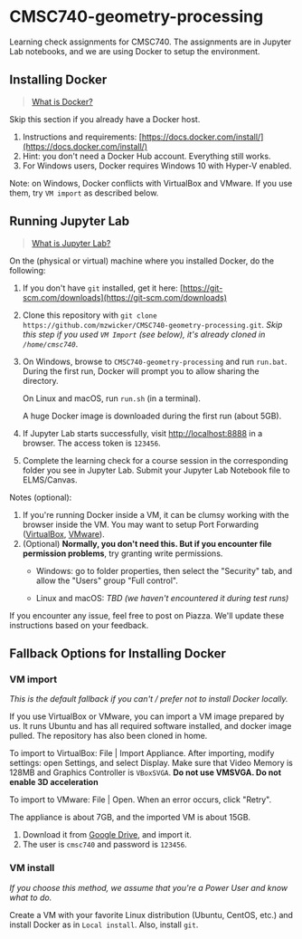 # CMSC740-geometry-processing

Learning check assignments for CMSC740. The assignments are in Jupyter Lab notebooks, and we are using Docker to setup the environment.

## Installing Docker

> [What is Docker?](https://docs.docker.com/engine/docker-overview/)

Skip this section if you already have a Docker host.

1. Instructions and requirements: [https://docs.docker.com/install/](https://docs.docker.com/install/)
2. Hint: you don't need a Docker Hub account. Everything still works.
3. For Windows users, Docker requires Windows 10 with Hyper-V enabled. 

Note: on Windows, Docker conflicts with VirtualBox and VMware. If you use them, try `VM import` as described below.

## Running Jupyter Lab

> [What is Jupyter Lab?](https://jupyterlab.readthedocs.io/en/stable/)

On the (physical or virtual) machine where you installed Docker, do the following:

1. If you don't have `git` installed, get it here: [https://git-scm.com/downloads](https://git-scm.com/downloads)
2. Clone this repository with `git clone https://github.com/mzwicker/CMSC740-geometry-processing.git`. *Skip this step if you used `VM Import` (see below), it's already cloned in `/home/cmsc740`*.
3. On Windows, browse to `CMSC740-geometry-processing` and run `run.bat`. During the first run, Docker will prompt you to allow sharing the directory.

   On Linux and macOS, run `run.sh` (in a terminal).

   A huge Docker image is downloaded during the first run (about 5GB).
4. If Jupyter Lab starts successfully, visit [http://localhost:8888](http://localhost:8888) in a browser. The access token is `123456`.
5. Complete the learning check for a course session in the corresponding folder you see in Jupyter Lab. Submit your Jupyter Lab Notebook file to ELMS/Canvas.

Notes (optional):
1. If you're running Docker inside a VM, it can be clumsy working with the browser inside the VM. You may want to setup Port Forwarding ([VirtualBox](https://www.virtualbox.org/manual/ch06.html#natforward), [VMware](https://docs.vmware.com/en/VMware-Workstation-Pro/15.0/com.vmware.ws.using.doc/GUID-E146C894-664C-479A-9E19-484400614BED.html)).
2. (Optional)  **Normally, you don't need this. But if you encounter file permission problems**, try granting write permissions.
    - Windows: go to folder properties, then select the "Security" tab, and allow the "Users" group "Full control".

    - Linux and macOS: *TBD (we haven't encountered it during test runs)*

If you encounter any issue, feel free to post on Piazza. We'll update these instructions based on your feedback.

## Fallback Options for Installing Docker

### VM import

*This is the default fallback if you can't / prefer not to install Docker locally.*

If you use VirtualBox or VMware, you can import a VM image prepared by us. It runs Ubuntu and has all required software installed, and docker image pulled. The repository has also been cloned in home.

To import to VirtualBox: File | Import Appliance. After importing, modify settings: open Settings, and select Display. Make sure that Video Memory is 128MB and Graphics Controller is `VBoxSVGA`. **Do not use VMSVGA. Do not enable 3D acceleration**

To import to VMware: File | Open. When an error occurs, click "Retry".

The appliance is about 7GB, and the imported VM is about 15GB.

1. Download it from [Google Drive](https://drive.google.com/drive/folders/1dAcHpDSO-98rq-VHXz7sfJqcfbrBLkM3?usp=sharing), and import it.
1. The user is `cmsc740` and password is `123456`.

### VM install

*If you choose this method, we assume that you're a Power User and know what to do.*

Create a VM with your favorite Linux distribution (Ubuntu, CentOS, etc.) and install Docker as in `Local install`. Also, install `git`.
